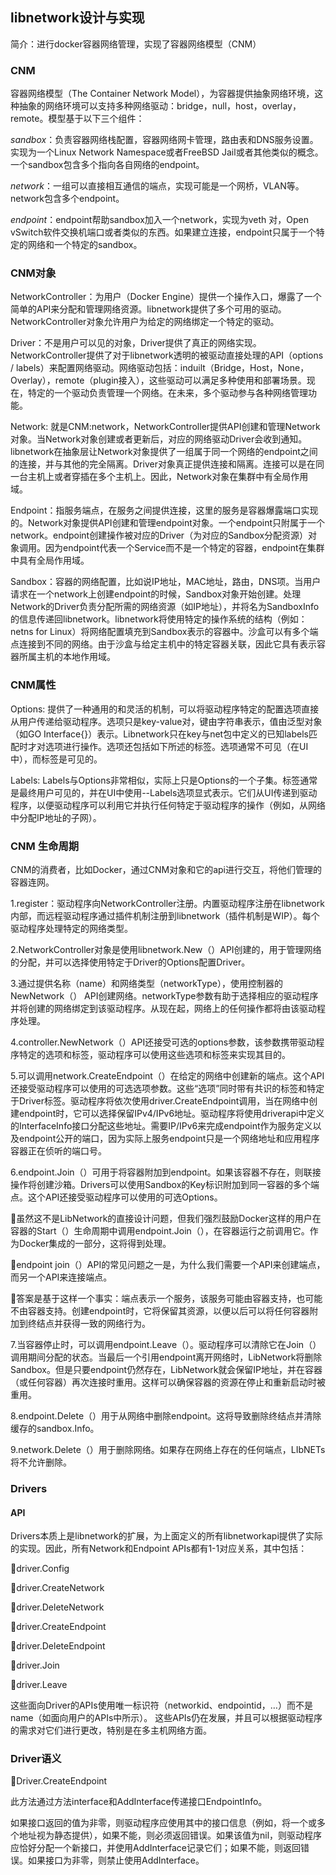 ## libnetwork设计与实现

简介：进行docker容器网络管理，实现了容器网络模型（CNM）

### CNM

容器网络模型（The Container Network Model），为容器提供抽象网络环境，这种抽象的网络环境可以支持多种网络驱动：bridge，null，host，overlay，remote。模型基于以下三个组件：

*sandbox*：负责容器网络栈配置，容器网络网卡管理，路由表和DNS服务设置。实现为一个Linux Network Namespace或者FreeBSD Jail或者其他类似的概念。一个sandbox包含多个指向各自网络的endpoint。

*network*：一组可以直接相互通信的端点，实现可能是一个网桥，VLAN等。network包含多个endpoint。

*endpoint*：endpoint帮助sandbox加入一个network，实现为veth 对，Open vSwitch软件交换机端口或者类似的东西。如果建立连接，endpoint只属于一个特定的网络和一个特定的sandbox。

### CNM对象

NetworkController：为用户（Docker Engine）提供一个操作入口，爆露了一个简单的API来分配和管理网络资源。libnetwork提供了多个可用的驱动。NetworkController对象允许用户为给定的网络绑定一个特定的驱动。

Driver：不是用户可以见的对象，Driver提供了真正的网络实现。NetworkController提供了对于libnetwork透明的被驱动直接处理的API（options / labels）来配置网络驱动。网络驱动包括：induilt（Bridge，Host，None，Overlay），remote（plugin接入），这些驱动可以满足多种使用和部署场景。现在，特定的一个驱动负责管理一个网络。在未来，多个驱动参与各种网络管理功能。

Network: 就是CNM:network，NetworkController提供API创建和管理Network对象。当Network对象创建或者更新后，对应的网络驱动Driver会收到通知。libnetwork在抽象层让Network对象提供了一组属于同一个网络的endpoint之间的连接，并与其他的完全隔离。Driver对象真正提供连接和隔离。连接可以是在同一台主机上或者穿插在多个主机上。因此，Network对象在集群中有全局作用域。

Endpoint：指服务端点，在服务之间提供连接，这里的服务是容器爆露端口实现的。Network对象提供API创建和管理endpoint对象。一个endpoint只附属于一个network。endpoint创建操作被对应的Driver（为对应的Sandbox分配资源）对象调用。因为endpoint代表一个Service而不是一个特定的容器，endpoint在集群中具有全局作用域。

Sandbox：容器的网络配置，比如说IP地址，MAC地址，路由，DNS项。当用户请求在一个network上创建endpoint的时候，Sandbox对象开始创建。处理Network的Driver负责分配所需的网络资源（如IP地址），并将名为SandboxInfo的信息传递回libnetwork。libnetwork将使用特定的操作系统的结构（例如：netns for Linux）将网络配置填充到Sandbox表示的容器中。沙盒可以有多个端点连接到不同的网络。由于沙盒与给定主机中的特定容器关联，因此它具有表示容器所属主机的本地作用域。

### CNM属性

Options: 提供了一种通用的和灵活的机制，可以将驱动程序特定的配置选项直接从用户传递给驱动程序。选项只是key-value对，键由字符串表示，值由泛型对象（如GO Interface{}）表示。Libnetwork只在key与net包中定义的已知labels匹配时才对选项进行操作。选项还包括如下所述的标签。选项通常不可见（在UI中），而标签是可见的。

Labels: Labels与Options非常相似，实际上只是Options的一个子集。标签通常是最终用户可见的，并在UI中使用--Labels选项显式表示。它们从UI传递到驱动程序，以便驱动程序可以利用它并执行任何特定于驱动程序的操作（例如，从网络中分配IP地址的子网）。

### CNM 生命周期

CNM的消费者，比如Docker，通过CNM对象和它的api进行交互，将他们管理的容器连网。

1.register：驱动程序向NetworkController注册。内置驱动程序注册在libnetwork内部，而远程驱动程序通过插件机制注册到libnetwork（插件机制是WIP）。每个驱动程序处理特定的网络类型。

2.NetworkController对象是使用libnetwork.New（）API创建的，用于管理网络的分配，并可以选择使用特定于Driver的Options配置Driver。

3.通过提供名称（name）和网络类型（networkType），使用控制器的NewNetwork（） API创建网络。networkType参数有助于选择相应的驱动程序并将创建的网络绑定到该驱动程序。从现在起，网络上的任何操作都将由该驱动程序处理。

4.controller.NewNetwork（）API还接受可选的options参数，该参数携带驱动程序特定的选项和标签，驱动程序可以使用这些选项和标签来实现其目的。

5.可以调用network.CreateEndpoint（）在给定的网络中创建新的端点。这个API还接受驱动程序可以使用的可选选项参数。这些“选项”同时带有共识的标签和特定于Driver标签。驱动程序将依次使用driver.CreateEndpoint调用，当在网络中创建endpoint时，它可以选择保留IPv4/IPv6地址。驱动程序将使用driverapi中定义的InterfaceInfo接口分配这些地址。需要IP/IPv6来完成endpoint作为服务定义以及endpoint公开的端口，因为实际上服务endpoint只是一个网络地址和应用程序容器正在侦听的端口号。

6.endpoint.Join（）可用于将容器附加到endpoint。如果该容器不存在，则联接操作将创建沙箱。Drivers可以使用Sandbox的Key标识附加到同一容器的多个端点。这个API还接受驱动程序可以使用的可选Options。

虽然这不是LibNetwork的直接设计问题，但我们强烈鼓励Docker这样的用户在容器的Start（）生命周期中调用endpoint.Join（），在容器运行之前调用它。作为Docker集成的一部分，这将得到处理。

endpoint join（）API的常见问题之一是，为什么我们需要一个API来创建端点，而另一个API来连接端点。

答案是基于这样一个事实：端点表示一个服务，该服务可能由容器支持，也可能不由容器支持。创建endpoint时，它将保留其资源，以便以后可以将任何容器附加到终结点并获得一致的网络行为。

7.当容器停止时，可以调用endpoint.Leave（）。驱动程序可以清除它在Join（）调用期间分配的状态。当最后一个引用endpoint离开网络时，LibNetwork将删除Sandbox。但是只要endpoint仍然存在，LibNetwork就会保留IP地址，并在容器（或任何容器）再次连接时重用。这样可以确保容器的资源在停止和重新启动时被重用。

8.endpoint.Delete（）用于从网络中删除endpoint。这将导致删除终结点并清除缓存的sandbox.Info。

9.network.Delete（）用于删除网络。如果存在网络上存在的任何端点，LIbNETs将不允许删除。

### Drivers
#### API
Drivers本质上是libnetwork的扩展，为上面定义的所有libnetworkapi提供了实际的实现。因此，所有Network和Endpoint APIs都有1-1对应关系，其中包括：

driver.Config

driver.CreateNetwork

driver.DeleteNetwork

driver.CreateEndpoint

driver.DeleteEndpoint

driver.Join

driver.Leave

这些面向Driver的APIs使用唯一标识符（networkid、endpointid，…）而不是name（如面向用户的APIs中所示）。
这些APIs仍在发展，并且可以根据驱动程序的需求对它们进行更改，特别是在多主机网络方面。
### Driver语义

Driver.CreateEndpoint

此方法通过方法interface和AddInterface传递接口EndpointInfo。

如果接口返回的值为非零，则驱动程序应使用其中的接口信息（例如，将一个或多个地址视为静态提供），如果不能，则必须返回错误。如果该值为nil，则驱动程序应恰好分配一个新接口，并使用AddInterface记录它们；如果不能，则返回错误。如果接口为非零，则禁止使用AddInterface。
